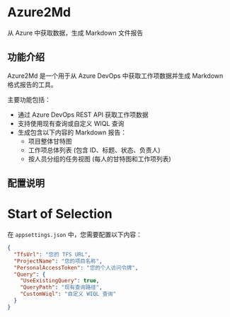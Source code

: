 # Azure2Md
从 Azure 中获取数据，生成 Markdown 文件报告

## 功能介绍

Azure2Md 是一个用于从 Azure DevOps 中获取工作项数据并生成 Markdown 格式报告的工具。

主要功能包括：

- 通过 Azure DevOps REST API 获取工作项数据
- 支持使用现有查询或自定义 WIQL 查询
- 生成包含以下内容的 Markdown 报告：
  - 项目整体甘特图
  - 工作项总体列表 (包含 ID、标题、状态、负责人)
  - 按人员分组的任务视图 (每人的甘特图和工作项列表)

## 配置说明

# Start of Selection
在 `appsettings.json` 中，您需要配置以下内容：
``` json
{
  "TfsUrl": "您的 TFS URL",
  "ProjectName": "您的项目名称",
  "PersonalAccessToken": "您的个人访问令牌",
  "Query": {
    "UseExistingQuery": true,
    "QueryPath": "现有查询路径",
    "CustomWiql": "自定义 WIQL 查询"
  }
}
```



